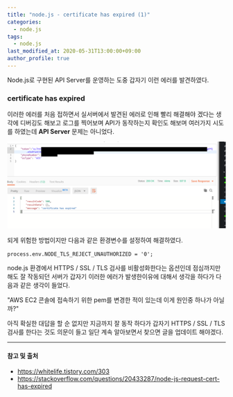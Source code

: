 ```yaml
---
title: "node.js - certificate has expired (1)"
categories: 
  - node.js
tags:
  - node.js
last_modified_at: 2020-05-31T13:00:00+09:00
author_profile: true
---
```

Node.js로 구현된 API Server를 운영하는 도중 갑자기 이런 에러를 발견하였다.

### certificate has expired

이러한 에러를 처음 접하면서 실서버에서 발견된 에러로 인해 빨리 해결해야 겠다는 생각에 디버깅도 해보고 로그를 찍어보며 API가 동작하는지 확인도 해보며 여러가지 시도를 하였는데 **API Server** 문제는 아니었다.

![1](/assets/img/posts/nodejs/certificate/1.png)

되게 위험한 방법이지만 다음과 같은 환경변수를 설정하여 해결하였다.

    process.env.NODE_TLS_REJECT_UNAUTHORIZED = '0';

node.js 환경에서 HTTPS / SSL / TLS 검사를 비활성화한다는 옵션인데 점심까지만 해도 잘 작동되던 서버가 갑자기 이러한 에러가 발생한이유에 대해서 생각을 하다가 다음과 같은 생각이 들었다.

"AWS EC2 콘솔에 접속하기 위한 pem를 변경한 적이 있는데 이게 원인중 하나가 아닐까?"

아직 확실한 대답을 할 순 없지만 지금까지 잘 동작 하다가 갑자기 HTTPS / SSL / TLS 검사를 한다는 것도 의문이 들고 일단 계속 알아보면서 찾으면 글을 업데이트 해야겠다.


---
#### 참고 및 출처

- https://whitelife.tistory.com/303
- https://stackoverflow.com/questions/20433287/node-js-request-cert-has-expired﻿
